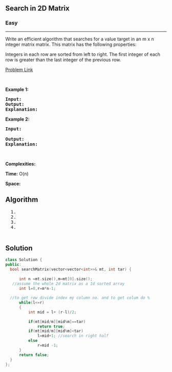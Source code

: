 <h2>Search in 2D Matrix</h2>
<h3>Easy</h3><hr>
<div><p>
  
Write an efficient algorithm that searches for a value target in an m x n integer matrix matrix. This matrix has the following properties:

Integers in each row are sorted from left to right.
The first integer of each row is greater than the last integer of the previous row.
 
</p>


[Problem Link](https://leetcode.com/problems/search-a-2d-matrix/)

<p>&nbsp;</p>
<p><strong>Example 1:</strong></p>

      
 
<pre><strong>Input:</strong>
<strong>Output:</strong> 
<strong>Explanation:</strong> 
</pre>

<p><strong>Example 2:</strong></p>

<pre><strong>Input:</strong> 
     
<strong>Output:</strong> 
<strong>Explanation:</strong> 
</pre>

<p>&nbsp;</p>
<p><strong>Complexities:</strong></p>
<strong>Time:</strong> O(n)
  
<strong>Space:</strong> 
  <h2> Algorithm </h2>
 <pre>
  1. 
  2.
  3. 
  4. 
  </pre>
  <h2> Solution </h2>
  
  ``` c++ 
class Solution {
public:
    bool searchMatrix(vector<vector<int>>& mt, int tar) {
        
        int n =mt.size(),m=mt[0].size();
     //assume the whole 2d matrix as a 1d sorted array
        int l=0,r=m*n-1;
        
    //to get row divide index my column no. and to get colum do %
        while(l<=r)
        {
            int mid = l+ (r-l)/2;
            
            if(mt[mid/m][mid%m]==tar)
                return true;
            if(mt[mid/m][mid%m]<tar)
                l=mid+1; //search in right half
            else
                r=mid -1;
        }
        return false;
    }
};
  ```
</div>
